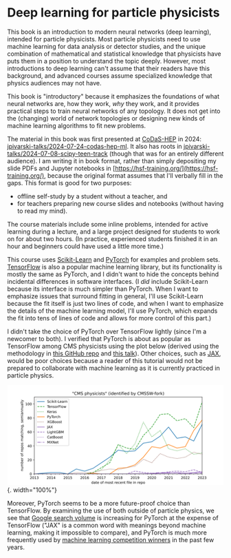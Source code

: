 # Deep learning for particle physicists

This book is an introduction to modern neural networks (deep learning), intended for particle physicists. Most particle physicists need to use machine learning for data analysis or detector studies, and the unique combination of mathematical and statistical knowledge that physicists have puts them in a position to understand the topic deeply. However, most introductions to deep learning can't assume that their readers have this background, and advanced courses assume specialized knowledge that physics audiences may not have.

This book is "introductory" because it emphasizes the foundations of what neural networks are, how they work, _why_ they work, and it provides practical steps to train neural networks of any topology. It does not get into the (changing) world of network topologies or designing new kinds of machine learning algorithms to fit new problems.

The material in this book was first presented at [CoDaS-HEP](https://codas-hep.org/) in 2024: [jpivarski-talks/2024-07-24-codas-hep-ml](https://github.com/jpivarski-talks/2024-07-24-codas-hep-ml). It also has roots in [jpivarski-talks/2024-07-08-scipy-teen-track](https://github.com/jpivarski-talks/2024-07-08-scipy-teen-track) (though that was for an entirely different audience). I am writing it in book format, rather than simply depositing my slide PDFs and Jupyter notebooks in [https://hsf-training.org/](https://hsf-training.org/), because the original format assumes that I'll verbally fill in the gaps. This format is good for two purposes:

* offline self-study by a student without a teacher, and
* for teachers preparing new course slides and notebooks (without having to read my mind).

The course materials include some inline problems, intended for active learning during a lecture, and a large project designed for students to work on for about two hours. (In practice, experienced students finished it in an hour and beginners could have used a little more time.)

This course uses [Scikit-Learn](https://scikit-learn.org/) and [PyTorch](https://pytorch.org/) for examples and problem sets. [TensorFlow](https://www.tensorflow.org/) is also a popular machine learning library, but its functionality is mostly the same as PyTorch, and I didn't want to hide the concepts behind incidental differences in software interfaces. (I _did_ include Scikit-Learn because its interface is much simpler than PyTorch. When I want to emphasize issues that surround fitting in general, I'll use Scikit-Learn because the fit itself is just two lines of code, and when I want to emphasize the details of the machine learning model, I'll use PyTorch, which expands the fit into tens of lines of code and allows for more control of this part.)

I didn't take the choice of PyTorch over TensorFlow lightly (since I'm a newcomer to both). I verified that PyTorch is about as popular as TensorFlow among CMS physicists using the plot below (derived using the methodology in [this GitHub repo](https://github.com/jpivarski-talks/2023-05-09-chep23-analysis-of-physicists) and [this talk](https://indico.jlab.org/event/459/contributions/11547/)). Other choices, such as [JAX](https://jax.readthedocs.io/), would be poor choices because a reader of this tutorial would not be prepared to collaborate with machine learning as it is currently practiced in particle physics.

![](img/github-ml-package-cmsswseed.svg){. width="100%"}

Moreover, PyTorch seems to be a more future-proof choice than TensorFlow. By examining the use of both outside of particle physics, we see that <a href="https://trends.google.com/trends/explore?q=%2Fm%2F0h97pvq,%2Fg%2F11bwp1s2k3,%2Fg%2F11gd3905v1&date=2014-08-14%202024-08-14">Google search volume</a> is increasing for PyTorch at the expense of TensorFlow ("JAX" is a common word with meanings beyond machine learning, making it impossible to compare), and PyTorch is much more frequently used by [machine learning competition winners](https://mlcontests.com/state-of-competitive-machine-learning-2023/#deep-learning) in the past few years.

```{tableofcontents}
```
